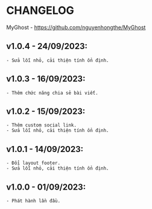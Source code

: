 # CHANGELOG
MyGhost - https://github.com/nguyenhongthe/MyGhost

## v1.0.4 - 24/09/2023:
    - Sửa lỗi nhỏ, cải thiện tính ổn định.

## v1.0.3 - 16/09/2023:
    - Thêm chức năng chia sẻ bài viết.

## v1.0.2 - 15/09/2023:
    - Thêm custom social link.
    - Sửa lỗi nhỏ, cải thiện tính ổn định.

## v1.0.1 - 14/09/2023:
    - Đổi layout footer.
    - Sửa lỗi nhỏ, cải thiện tính ổn định.

## v1.0.0 - 01/09/2023:
    - Phát hành lần đầu.